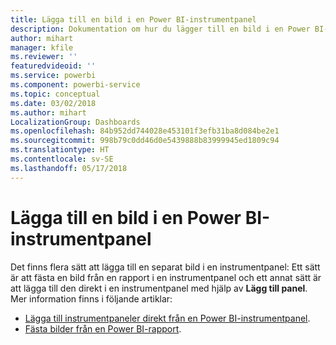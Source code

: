 ```yaml
---
title: Lägga till en bild i en Power BI-instrumentpanel
description: Dokumentation om hur du lägger till en bild i en Power BI-instrumentpanel.
author: mihart
manager: kfile
ms.reviewer: ''
featuredvideoid: ''
ms.service: powerbi
ms.component: powerbi-service
ms.topic: conceptual
ms.date: 03/02/2018
ms.author: mihart
LocalizationGroup: Dashboards
ms.openlocfilehash: 84b952dd744028e453101f3efb31ba8d084be2e1
ms.sourcegitcommit: 998b79c0dd46d0e5439888b83999945ed1809c94
ms.translationtype: HT
ms.contentlocale: sv-SE
ms.lasthandoff: 05/17/2018
---
```

# <a name="add-an-image-to-a-power-bi-dashboard"></a>Lägga till en bild i en Power BI-instrumentpanel
Det finns flera sätt att lägga till en separat bild i en instrumentpanel: Ett sätt är att fästa en bild från en rapport i en instrumentpanel och ett annat sätt är att lägga till den direkt i en instrumentpanel med hjälp av **Lägg till panel**.  Mer information finns i följande artiklar:

* [Lägga till instrumentpaneler direkt från en Power BI-instrumentpanel](service-dashboard-add-widget.md).
* [Fästa bilder från en Power BI-rapport](service-dashboard-pin-tile-from-report.md).

